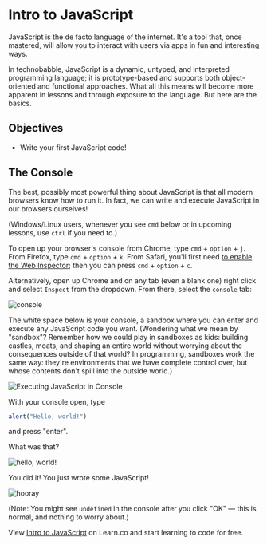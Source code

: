 # Intro to JavaScript

JavaScript is the de facto language of the internet. It's a tool that, once mastered, will allow you to interact with users via apps in fun and interesting ways.

In technobabble, JavaScript is a dynamic, untyped, and interpreted programming language; it is prototype-based and supports both object-oriented and functional approaches. What all this means will become more apparent in lessons and through exposure to the language. But here are the basics.

## Objectives
+ Write your first JavaScript code!

## The Console

The best, possibly most powerful thing about JavaScript is that all modern browsers know how to run it. In fact, we can write and execute JavaScript in our browsers ourselves!

(Windows/Linux users, whenever you see `cmd` below or in upcoming lessons, use `ctrl` if you need to.)

To open up your browser's console from Chrome, type `cmd` + `option` + `j`. From Firefox, type `cmd` + `option` + `k`. From Safari, you'll first need [to enable the Web Inspector](https://developer.apple.com/library/mac/documentation/AppleApplications/Conceptual/Safari_Developer_Guide/GettingStarted/GettingStarted.html); then you can press `cmd` + `option` + `c`.

Alternatively, open up Chrome and on any tab (even a blank one) right click and select `Inspect` from the dropdown. From there, select the `console` tab:

![console](https://s3.amazonaws.com/learn-verified/console.png)

The white space below is your console, a sandbox where you can enter and execute any JavaScript code you want. (Wondering what we mean by "sandbox"? Remember how we could play in sandboxes as kids: building castles, moats, and shaping an entire world without worrying about the consequences outside of that world? In programming, sandboxes work the same way: they're environments that we have complete control over, but whose contents don't spill into the outside world.)

![Executing JavaScript in Console](https://s3.amazonaws.com/learn-verified/exectuing-js-in-console.png)

With your console open, type

```javascript
alert("Hello, world!")
```

and press "enter".

What was that?

![hello, world!](https://curriculum-content.s3.amazonaws.com/skills-based-js/hello_world.png)

You did it! You just wrote some JavaScript!

![hooray](http://i.giphy.com/3ornk5Sou1XMaL44bS.gif)

(Note: You might see `undefined` in the console after you click "OK" — this is normal, and nothing to worry about.)

<p data-visibility='hidden'>View <a href='https://learn.co/lessons/js-basics-readme' title='Intro to JavaScript'>Intro to JavaScript</a> on Learn.co and start learning to code for free.</p>
